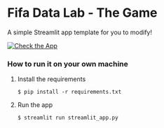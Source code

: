 # Fifa Data Lab - The Game

A simple Streamlit app template for you to modify!

[![Check the App](https://static.streamlit.io/badges/streamlit_badge_black_white.svg)](https://fifa-datalab-the-game.streamlit.app)
### How to run it on your own machine

1. Install the requirements

   ```
   $ pip install -r requirements.txt
   ```

2. Run the app

   ```
   $ streamlit run streamlit_app.py
   ```
